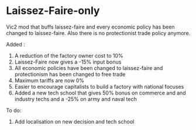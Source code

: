 # Laissez-Faire-only
Vic2 mod that buffs laissez-faire and every economic policy has been changed to laissez-faire. Also there is no protectionist trade policy anymore.

 Added :
 
 1. A reduction of the factory owner cost to 10%
 2. Laissez-Faire now gives a -15% input bonus 
 3. All economic policies have been changed to laissez-faire and protectionism has been changed to free trade
 4. Maximum tariffs are now 0%
 5. Easier to encourage capitalists to build a factory with national focuses
 6. Added a new tech school that gives 50% bonus on commerce and and industry techs and a -25% on army and naval tech
 
 To do:

1. Add localisation on new decision and tech school

